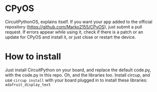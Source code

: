 # CPyOS
CircuitPythonOS, explains itself. If you want your app added to the official repository (https://github.com/Marko2155/CPyOS), just submit a pull request.
If errors appear while using it, check if there is a patch or an update for CPyOS and install it, or just close or restart the device. 

# How to install
Just install CircuitPython on your board, and replace the default code.py, with the code.py in this repo.
Oh, and the libraries too. Install circup, and use `circup install` with your board plugged in to install these libraries: `adafruit_display_text`
